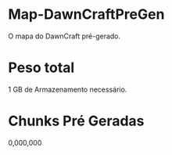 # Map-DawnCraftPreGen

O mapa do DawnCraft pré-gerado.

# Peso total

1 GB de Armazenamento necessário.

# Chunks Pré Geradas

0,000,000
